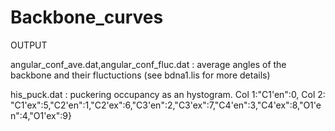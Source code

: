 # Backbone_curves


OUTPUT


angular_conf_ave.dat,angular_conf_fluc.dat : average angles of the backbone and their fluctuctions (see bdna1.lis for more details)


his_puck.dat : puckering occupancy as an hystogram. Col 1:"C1'en":0, Col 2:  "C1'ex":5,"C2'en":1,"C2'ex":6,"C3'en":2,"C3'ex":7,"C4'en":3,"C4'ex":8,"O1'en":4,"O1'ex":9}
